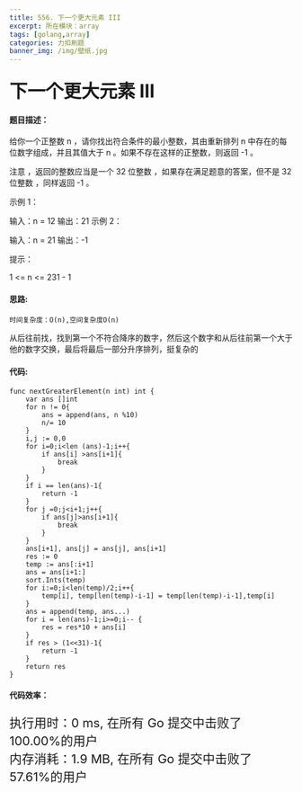 ```yaml
---
title: 556. 下一个更大元素 III
excerpt: 所在模块：array
tags: [golang,array]
categories: 力扣刷题
banner_img: /img/壁纸.jpg
---
```


### <font size=6px>下一个更大元素 III</font>

#### 题目描述：

给你一个正整数 n ，请你找出符合条件的最小整数，其由重新排列 n 中存在的每位数字组成，并且其值大于 n 。如果不存在这样的正整数，则返回 -1 。

注意 ，返回的整数应当是一个 32 位整数 ，如果存在满足题意的答案，但不是 32 位整数 ，同样返回 -1 。

 

示例 1：

输入：n = 12
输出：21
示例 2：

输入：n = 21
输出：-1


提示：

1 <= n <= 231 - 1

#### 思路:

```
时间复杂度：O(n),空间复杂度O(n)
```

从后往前找，找到第一个不符合降序的数字，然后这个数字和从后往前第一个大于他的数字交换，最后将最后一部分升序排列，挺复杂的

#### 代码:

```golang
func nextGreaterElement(n int) int {
    var ans []int
    for n != 0{
        ans = append(ans, n %10)
        n/= 10
    }
    i,j := 0,0
    for i=0;i<len (ans)-1;i++{
        if ans[i] >ans[i+1]{
            break
        }
    }
    if i == len(ans)-1{
        return -1
    }
    for j =0;j<i+1;j++{
        if ans[j]>ans[i+1]{
            break
        }
    }
    ans[i+1], ans[j] = ans[j], ans[i+1]
    res := 0
    temp := ans[:i+1]
    ans = ans[i+1:]
    sort.Ints(temp)
    for i:=0;i<len(temp)/2;i++{
        temp[i], temp[len(temp)-i-1] = temp[len(temp)-i-1],temp[i]
    }
    ans = append(temp, ans...)
    for i = len(ans)-1;i>=0;i-- {
        res = res*10 + ans[i]
    }
    if res > (1<<31)-1{
        return -1
    }
    return res
}
```

#### 代码效率：

<p class="note note-primary"; style="font-size:22px">
   执行用时：0 ms, 在所有 Go 提交中击败了100.00%的用户<br>
   内存消耗：1.9 MB, 在所有 Go 提交中击败了57.61%的用户
</p>

